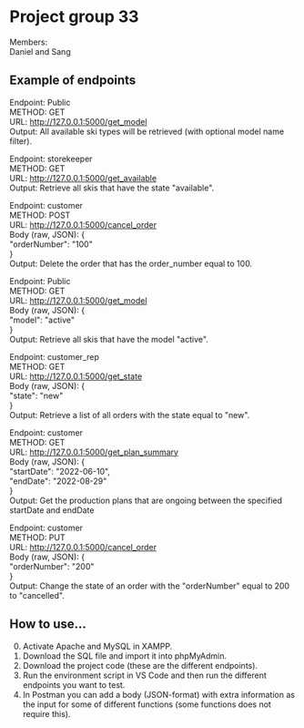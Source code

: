 # Project group 33

Members: <br>
Daniel and Sang

## Example of endpoints
Endpoint:   Public <br>
METHOD:     GET <br>
URL:        http://127.0.0.1:5000/get_model <br>
Output:     All available ski types will be retrieved (with optional model name filter). <br>

Endpoint:   storekeeper <br>
METHOD:     GET <br>
URL:        http://127.0.0.1:5000/get_available <br>
Output:     Retrieve all skis that have the state "available". <br>

Endpoint:   customer <br>
METHOD:     POST <br>
URL:        http://127.0.0.1:5000/cancel_order <br>
            Body (raw, JSON): {  <br>
                "orderNumber": "100"  <br>
            } <br>
Output:     Delete the order that has the order_number equal to 100. <br>

Endpoint:   Public <br>
METHOD:     GET <br>
URL:        http://127.0.0.1:5000/get_model <br>
            Body (raw, JSON): {  <br>
                "model": "active"  <br>
            } <br>
Output:     Retrieve all skis that have the model "active". <br>

Endpoint:   customer_rep <br>
METHOD:     GET <br>
URL:        http://127.0.0.1:5000/get_state  <br>
            Body (raw, JSON): {  <br>
                "state": "new"  <br>
            } <br>
Output:     Retrieve a list of all orders with the state equal to "new". <br>

Endpoint:   customer <br>
METHOD:     GET <br>
URL:        http://127.0.0.1:5000/get_plan_summary <br>
            Body (raw, JSON): {  <br>
                "startDate": "2022-06-10", <br>
                "endDate": "2022-08-29"  <br>
            } <br>
Output:     Get the production plans that are ongoing between the specified startDate and endDate <br>

Endpoint:   customer <br>
METHOD:     PUT <br>
URL:        http://127.0.0.1:5000/cancel_order <br>
            Body (raw, JSON): {  <br>
                "orderNumber": "200" <br>
            } <br>
Output:     Change the state of an order with the "orderNumber" equal to 200 to "cancelled". <br>

## How to use...
0. Activate Apache and MySQL in XAMPP.
1. Download the SQL file and import it into phpMyAdmin. <br>
2. Download the project code (these are the different endpoints). <br>
3. Run the environment script in VS Code and then run the different endpoints you want to test. <br>
4. In Postman you can add a body (JSON-format) with extra information as the input for some of different functions (some functions does not require this). <br>

